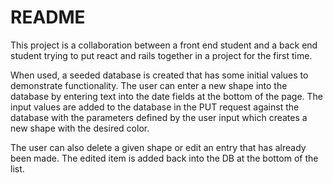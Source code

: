 # README

This project is a collaboration between a front end student and a back end student trying to put react and rails together in a project for the first time.

When used, a seeded database is created that has some initial values to demonstrate functionality. The user can enter a new shape into the database by entering text into the date fields at the bottom of the page. The input values are added to the database in the PUT request against the database with the parameters defined by the user input which creates a new shape with the desired color.

The user can also delete a given shape or edit an entry that has already been made. The edited item is added back into the DB at the bottom of the list.
